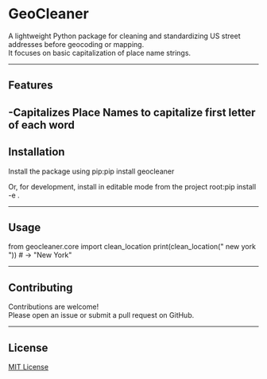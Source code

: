 # GeoCleaner

A lightweight Python package for cleaning and standardizing US street addresses before geocoding or mapping.  
It focuses on basic capitalization of place name strings.

---

## Features

-Capitalizes Place Names to capitalize first letter of each word
---

## Installation

Install the package using pip:pip install geocleaner



Or, for development, install in editable mode from the project root:pip install -e .


---

## Usage

from geocleaner.core import clean_location
print(clean_location("   new york  "))   # → "New York"


---

## Contributing

Contributions are welcome!  
Please open an issue or submit a pull request on GitHub.

---

## License

[MIT License](LICENSE) 
